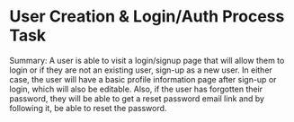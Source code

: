 # User Creation & Login/Auth Process Task 

Summary: A user is able to visit a login/signup page that will allow them to login or if they are not an existing user, sign-up as a new user. In either case, the user will have a basic profile information page after sign-up or login, which will also be editable. Also, if the user has forgotten their password, they will be able to get a reset password email link and by following it, be able to reset the password.
